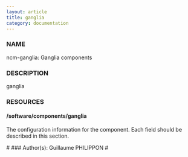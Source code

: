 ```yaml
---
layout: article
title: ganglia
category: documentation
---
```

### NAME

ncm-ganglia: Ganglia components

### DESCRIPTION

ganglia

### RESOURCES

#### /software/components/ganglia

The configuration information for the component.  Each field should
be described in this section. 

\#
\### Author(s): Guillaume PHILIPPON
\#
